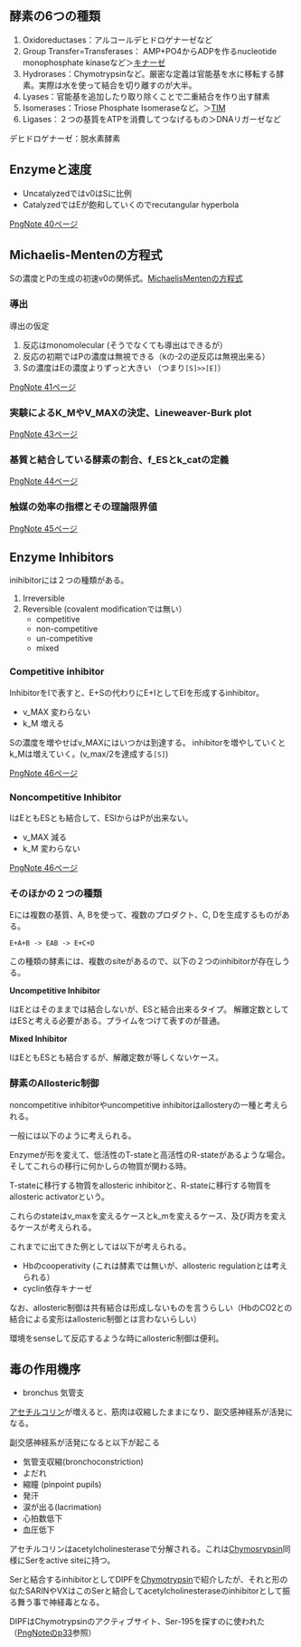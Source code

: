 ## 酵素の6つの種類

1. Oxidoreductases：アルコールデヒドロゲナーゼなど
2. Group Transfer=Transferases： AMP+PO4からADPを作るnucleotide monophosphate kinaseなど＞[キナーゼ](キナーゼ.md)
3. Hydrorases：Chymotrypsinなど。厳密な定義は官能基を水に移転する酵素。実際は水を使って結合を切り離すのが大半。
4. Lyases：官能基を追加したり取り除くことで二重結合を作り出す酵素
5. Isomerases：Triose Phosphate Isomeraseなど。＞[TIM](TIM.md)
6. Ligases：２つの基質をATPを消費してつなげるもの＞DNAリガーゼなど

デヒドロゲナーゼ：脱水素酵素

## Enzymeと速度

- Uncatalyzedではv0はSに比例
- CatalyzedではEが飽和していくのでrecutangular hyperbola

[PngNote 40ページ](https://karino2.github.io/ImageGallery/Biochemistry705x.html#lg=1&slide=39)

## Michaelis-Mentenの方程式

Sの濃度とPの生成の初速v0の関係式。[MichaelisMentenの方程式](MichaelisMentenの方程式.md)

### 導出

導出の仮定

1. 反応はmonomolecular (そうでなくても導出はできるが）
2. 反応の初期ではPの濃度は無視できる（kの-2の逆反応は無視出来る）
3. Sの濃度はEの濃度よりずっと大きい （つまり`[S]>>[E]`）

[PngNote 41ページ](https://karino2.github.io/ImageGallery/Biochemistry705x.html#lg=1&slide=40)

### 実験によるK_MやV_MAXの決定、Lineweaver-Burk plot

[PngNote 43ページ](https://karino2.github.io/ImageGallery/Biochemistry705x.html#lg=1&slide=42)

### 基質と結合している酵素の割合、f_ESとk_catの定義

[PngNote 44ページ](https://karino2.github.io/ImageGallery/Biochemistry705x.html#lg=1&slide=43)

### 触媒の効率の指標とその理論限界値

[PngNote 45ページ](https://karino2.github.io/ImageGallery/Biochemistry705x.html#lg=1&slide=44)

## Enzyme Inhibitors

inihibitorには２つの種類がある。

1. Irreversible
2. Reversible (covalent modificationでは無い）
    - competitive
    - non-competitive
    - un-competitive
    - mixed

### Competitive inhibitor

InhibitorをIで表すと、E+Sの代わりにE+IとしてEIを形成するinhibitor。

- v_MAX 変わらない
- k_M 増える

Sの濃度を増やせばv_MAXにはいつかは到達する。
inhibitorを増やしていくとk_Mは増えていく。(v_max/2を達成する`[S]`)

[PngNote 46ページ](https://karino2.github.io/ImageGallery/Biochemistry705x.html#lg=1&slide=45)

### Noncompetitive Inhibitor

IはEともESとも結合して、ESIからはPが出来ない。

- v_MAX 減る
- k_M 変わらない

[PngNote 46ページ](https://karino2.github.io/ImageGallery/Biochemistry705x.html#lg=1&slide=45)

### そのほかの２つの種類

Eには複数の基質、A, Bを使って、複数のプロダクト、C, Dを生成するものがある。

```
E+A+B -> EAB -> E+C+D
```

この種類の酵素には、複数のsiteがあるので、以下の２つのinhibitorが存在しうる。

**Uncompetitive Inhibitor**

IはEとはそのままでは結合しないが、ESと結合出来るタイプ。
解離定数としてはESと考える必要がある。プライムをつけて表すのが普通。

**Mixed Inhibitor**

IはEともESとも結合するが、解離定数が等しくないケース。

### 酵素のAllosteric制御

noncompetitive inhibitorやuncompetitive inhibitorはallosteryの一種と考えられる。

一般には以下のように考えられる。

Enzymeが形を変えて、低活性のT-stateと高活性のR-stateがあるような場合。
そしてこれらの移行に何かしらの物質が関わる時。

T-stateに移行する物質をallosteric inhibitorと、R-stateに移行する物質をallosteric activatorという。

これらのstateはv_maxを変えるケースとk_mを変えるケース、及び両方を変えるケースが考えられる。

これまでに出てきた例としては以下が考えられる。

- Hbのcooperativity (これは酵素では無いが、allosteric regulationとは考えられる）
- cyclin依存キナーゼ

なお、allosteric制御は共有結合は形成しないものを言うらしい（HbのCO2との結合による変形はallosteric制御とは言わないらしい）

環境をsenseして反応するような時にallosteric制御は便利。

## 毒の作用機序

- bronchus 気管支

[アセチルコリン](アセチルコリン.md)が増えると、筋肉は収縮したままになり、副交感神経系が活発になる。

副交感神経系が活発になると以下が起こる

- 気管支収縮(bronchoconstriction)
- よだれ
- 縮瞳 (pinpoint pupils)
- 発汗
- 涙が出る(lacrimation)
- 心拍数低下
- 血圧低下

アセチルコリンはacetylcholinesteraseで分解される。これは[Chymosrypsin](Chymosrypsin.md)同様にSerをactive siteに持つ。

Serと結合するinhibitorとしてDIPFを[Chymotrypsin](Chymotrypsin.md)で紹介したが、それと形の似たSARINやVXはこのSerと結合してacetylcholinesteraseのinhibitorとして振る舞う事で神経毒となる。

DIPFはChymotrypsinのアクティブサイト、Ser-195を探すのに使われた（[PngNoteのp33](https://karino2.github.io/ImageGallery/Biochemistry705x.html#lg=1&slide=32)参照）